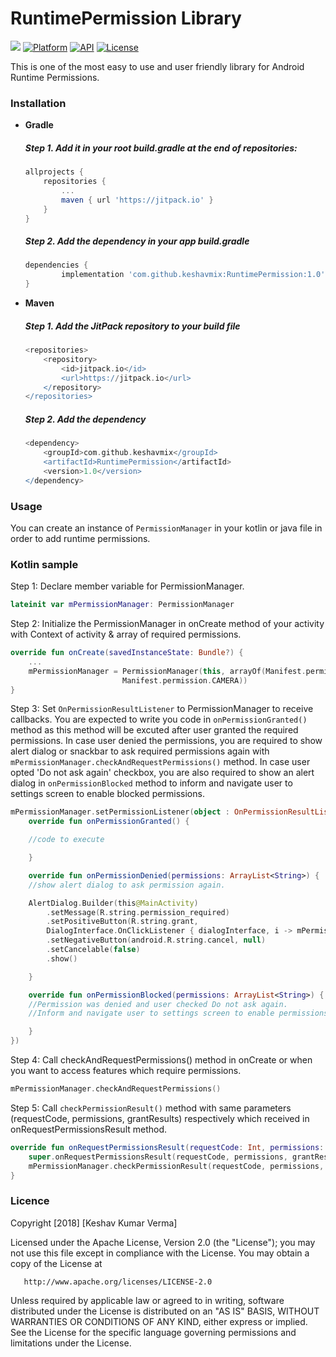 # RuntimePermission Library
[![](https://jitpack.io/v/keshavmix/RuntimePermission.svg)](https://jitpack.io/#keshavmix/RuntimePermission)
[![Platform](https://img.shields.io/badge/platform-android-blue.svg)](http://developer.android.com/index.html)
[![API](https://img.shields.io/badge/API-14%2B-blue.svg?style=flat)](https://android-arsenal.com/api?level=15)
[![License](https://img.shields.io/badge/license-Apache%202-4EB1BA.svg?style=flat-square)](https://www.apache.org/licenses/LICENSE-2.0.html)

This is one of the most easy to use and user friendly library for Android Runtime Permissions.

### Installation

* **Gradle**

	##### Step 1. Add it in your root build.gradle at the end of repositories:
	```gradle
  allprojects {
		repositories {
			...
			maven { url 'https://jitpack.io' }
		}
	}
	```

	 ##### Step 2. Add the dependency in your app build.gradle
	```gradle
  dependencies {
	        implementation 'com.github.keshavmix:RuntimePermission:1.0'
	}
	```

* **Maven**

	##### Step 1. Add the JitPack repository to your build file
	```gradle
	<repositories>
		<repository>
		    <id>jitpack.io</id>
		    <url>https://jitpack.io</url>
		</repository>
	</repositories>
	```

	##### Step 2. Add the dependency
	```gradle
  	<dependency>
	    <groupId>com.github.keshavmix</groupId>
	    <artifactId>RuntimePermission</artifactId>
	    <version>1.0</version>
	</dependency>

	```
	
### Usage
You can create an instance of `PermissionManager` in your kotlin or java file in order to add runtime permissions.

### Kotlin sample
Step 1: Declare member variable for PermissionManager.

```kotlin
lateinit var mPermissionManager: PermissionManager
```

Step 2: Initialize the PermissionManager in onCreate method of your activity with Context of activity & array of required permissions.

```kotlin
override fun onCreate(savedInstanceState: Bundle?) {
	...
	mPermissionManager = PermissionManager(this, arrayOf(Manifest.permission.WRITE_EXTERNAL_STORAGE,
					     Manifest.permission.CAMERA))
}
```

Step 3: Set ```OnPermissionResultListener``` to PermissionManager to receive callbacks.
	You are expected to write you code in ```onPermissionGranted()``` method as this method will be excuted after user granted the 		required permissions. In case user denied the permissions, you are required to show alert dialog or snackbar to ask required permissions again with ```mPermissionManager.checkAndRequestPermissions()``` method. In case user opted 'Do not ask again' checkbox, you are also required to show an alert dialog in ```onPermissionBlocked``` method to inform and navigate user to settings screen to enable blocked permissions.

```kotlin
mPermissionManager.setPermissionListener(object : OnPermissionResultListener {
    override fun onPermissionGranted() {

	//code to execute

    }

    override fun onPermissionDenied(permissions: ArrayList<String>) {
	//show alert dialog to ask permission again.

	AlertDialog.Builder(this@MainActivity)
		.setMessage(R.string.permission_required)
		.setPositiveButton(R.string.grant, 
		DialogInterface.OnClickListener { dialogInterface, i -> mPermissionManager.checkAndRequestPermissions() })
		.setNegativeButton(android.R.string.cancel, null)
		.setCancelable(false)
		.show()

    }

    override fun onPermissionBlocked(permissions: ArrayList<String>) {
	//Permission was denied and user checked Do not ask again. 
	//Inform and navigate user to settings screen to enable permissions.

    }
})
```	
	
Step 4: Call checkAndRequestPermissions() method in onCreate or when you want to access features which require permissions.
```kotlin
mPermissionManager.checkAndRequestPermissions()
```

Step 5: Call ```checkPermissionResult()``` method with same parameters (requestCode, permissions, grantResults) respectively which received in onRequestPermissionsResult method.
```kotlin
override fun onRequestPermissionsResult(requestCode: Int, permissions: Array<String>, grantResults: IntArray) {
	super.onRequestPermissionsResult(requestCode, permissions, grantResults)
	mPermissionManager.checkPermissionResult(requestCode, permissions, grantResults)
}
```

### Licence
 Copyright [2018] [Keshav Kumar Verma]

   Licensed under the Apache License, Version 2.0 (the "License");
   you may not use this file except in compliance with the License.
   You may obtain a copy of the License at

       http://www.apache.org/licenses/LICENSE-2.0

   Unless required by applicable law or agreed to in writing, software
   distributed under the License is distributed on an "AS IS" BASIS,
   WITHOUT WARRANTIES OR CONDITIONS OF ANY KIND, either express or implied.
   See the License for the specific language governing permissions and
limitations under the License.
